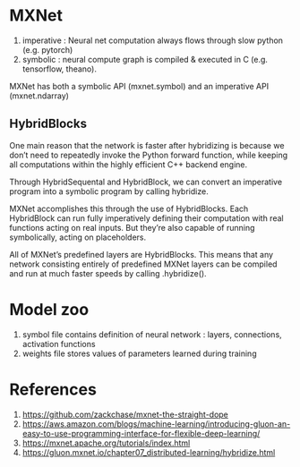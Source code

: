 
# MXNet

1. imperative : Neural net computation always flows through slow python (e.g. pytorch)
2. symbolic : neural compute graph is compiled & executed in C (e.g. tensorflow, theano).

MXNet has both a symbolic API (mxnet.symbol) and an imperative API (mxnet.ndarray)

## HybridBlocks

One main reason that the network is faster after hybridizing is because we don’t need to repeatedly invoke the Python forward function, while keeping all computations within the highly efficient C++ backend engine.

Through HybridSequental and HybridBlock, we can convert an imperative program into a symbolic program by calling hybridize.

MXNet accomplishes this through the use of HybridBlocks. Each HybridBlock can run fully imperatively defining their computation with real functions acting on real inputs. But they’re also capable of running symbolically, acting on placeholders.

All of MXNet’s predefined layers are HybridBlocks. This means that any network consisting entirely of predefined MXNet layers can be compiled and run at much faster speeds by calling .hybridize().


# Model zoo

1. symbol file contains definition of neural network : layers, connections, activation functions
2. weights file stores values of parameters learned during training


# References
1. https://github.com/zackchase/mxnet-the-straight-dope
2. https://aws.amazon.com/blogs/machine-learning/introducing-gluon-an-easy-to-use-programming-interface-for-flexible-deep-learning/
3. https://mxnet.apache.org/tutorials/index.html
4. https://gluon.mxnet.io/chapter07_distributed-learning/hybridize.html

